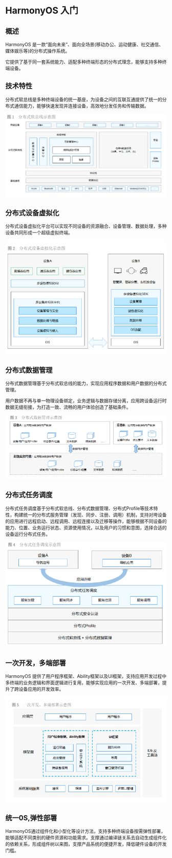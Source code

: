 # HarmonyOS 入门

## 概述

HarmonyOS 是一款“面向未来”、面向全场景(移动办公、运动健康、社交通信、媒体娱乐等)的分布式操作系统。

它提供了基于同一套系统能力、适配多种终端形态的分布式理念，能够支持多种终端设备。

## 技术特性

分布式软总线是多种终端设备的统一基座，为设备之间的互联互通提供了统一的分布式通信能力，能够快速发现并连接设备，高效地分发任务和传输数据。

![image-20240208151837662](.\img\image-20240208151837662.png)

## 分布式设备虚拟化

分布式设备虚拟化平台可以实现不同设备的资源融合、设备管理、数据处理，多种设备共同形成一个超级虚拟终端。

![image-20240208152534253](.\img\image-20240208152534253.png)

## 分布式数据管理

分布式数据管理基于分布式软总线的能力，实现应用程序数据和用户数据的分布式管理。

用户数据不再与单一物理设备绑定，业务逻辑与数据存储分离，应用跨设备运行时数据无缝衔接，为打造一致、流畅的用户体验创造了基础条件。

![image-20240208153048296](.\img\image-20240208153048296.png)

## 分布式任务调度

分布式任务调度基于分布式软总线、分布式数据管理、分布式Profile等技术特性，构建统一的分布式服务管理（发现、同步、注册、调用）机制，支持对垮设备的应用进行远程启动、远程调用、远程连接以及迁移等操作，能够根据不同设备的能力、位置、业务运行状态、资源使用情况，以及用户的习惯和意图，选择合适的设备运行分布式任务。

![image-20240208153503998](.\img\image-20240208153503998.png)

## 一次开发，多端部署

HarmonyOS 提供了用户程序框架、Ability框架以及UI框架，支持应用开发过程中多终端的业务逻辑和界面逻辑进行复用，能够实现应用的一次开发、多端部署，提升了跨设备应用的开发效率。

![image-20240208153809066](.\img\image-20240208153809066.png)

## 统一0S,弹性部署

HarmonyOS通过组件化和小型化等设计方法，支持多种终端设备按需弹性部署，能够适配不同类别的硬件资源和功能需求。支撑通过编译链关系去自动生成组件化的依赖关系，形成组件树以来图，支撑产品系统的便捷开发，降低硬件设备的开发门槛。




